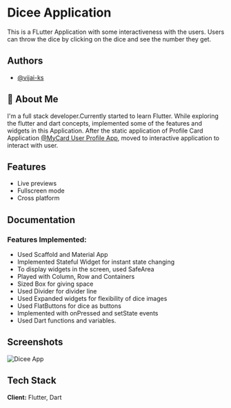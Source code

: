 
# Dicee Application

This is a FLutter Application with some interactiveness with the users. Users can throw the dice by clicking on the dice and see the number they get. 
 


## Authors

- [@vijai-ks](https://www.github.com/vijai-ks)


## 🚀 About Me
I'm a full stack developer.Currently started to learn Flutter. While exploring the flutter and dart concepts, implemented some of the features and widgets in this Application. After the static application of Profile Card Application 
[@MyCard User Profile App](https://github.com/vijai-ks/MyCard-User-Profile-Application),
moved to interactive application to interact with user. 


## Features

- Live previews
- Fullscreen mode
- Cross platform


## Documentation

### Features Implemented:
- Used Scaffold and Material App
- Implemented Stateful Widget for instant state changing
- To display widgets in the screen, used SafeArea
- Played with Column, Row and Containers
- Sized Box for giving space
- Used Divider for divider line
- Used Expanded widgets for flexibility of dice images
- Used FlatButtons for dice as buttons
- Implemented with onPressed and setState events
- Used Dart functions and variables.


## Screenshots

![Dicee App](https://github.com/vijai-ks/MyCard-User-Profile-Application/assets/68953743/841cb5b3-5afb-44bf-8d71-ebc0a5f803a4)

 



## Tech Stack

**Client:** Flutter, Dart


